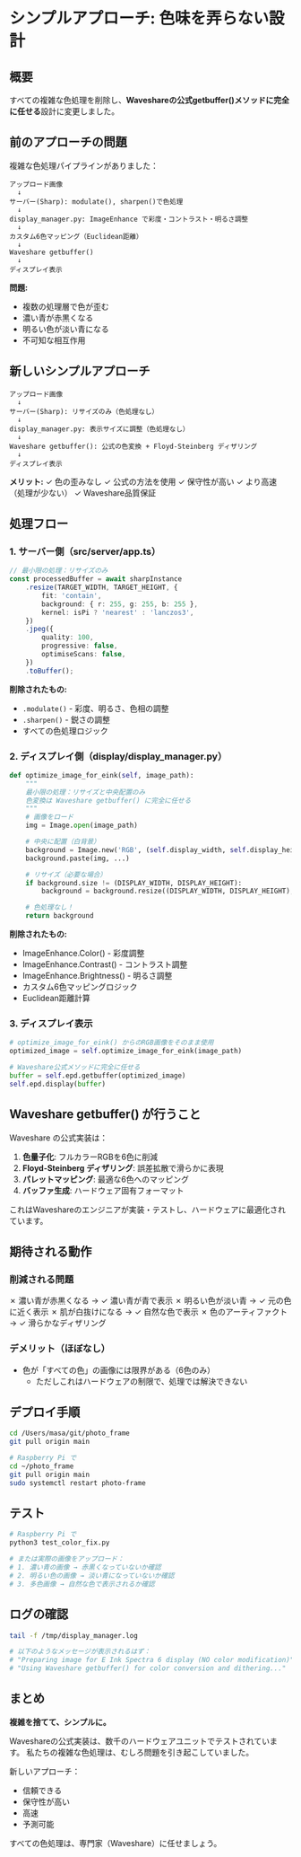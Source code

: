 # シンプルアプローチ: 色味を弄らない設計

## 概要

すべての複雑な色処理を削除し、**Waveshareの公式getbuffer()メソッドに完全に任せる**設計に変更しました。

## 前のアプローチの問題

複雑な色処理パイプラインがありました：

```
アップロード画像
  ↓
サーバー(Sharp): modulate(), sharpen()で色処理
  ↓
display_manager.py: ImageEnhance で彩度・コントラスト・明るさ調整
  ↓
カスタム6色マッピング（Euclidean距離）
  ↓
Waveshare getbuffer()
  ↓
ディスプレイ表示
```

**問題:**
- 複数の処理層で色が歪む
- 濃い青が赤黒くなる
- 明るい色が淡い青になる
- 不可知な相互作用

## 新しいシンプルアプローチ

```
アップロード画像
  ↓
サーバー(Sharp): リサイズのみ（色処理なし）
  ↓
display_manager.py: 表示サイズに調整（色処理なし）
  ↓
Waveshare getbuffer(): 公式の色変換 + Floyd-Steinberg ディザリング
  ↓
ディスプレイ表示
```

**メリット:**
✓ 色の歪みなし
✓ 公式の方法を使用
✓ 保守性が高い
✓ より高速（処理が少ない）
✓ Waveshare品質保証

## 処理フロー

### 1. サーバー側（src/server/app.ts）

```typescript
// 最小限の処理：リサイズのみ
const processedBuffer = await sharpInstance
    .resize(TARGET_WIDTH, TARGET_HEIGHT, {
        fit: 'contain',
        background: { r: 255, g: 255, b: 255 },
        kernel: isPi ? 'nearest' : 'lanczos3',
    })
    .jpeg({
        quality: 100,
        progressive: false,
        optimiseScans: false,
    })
    .toBuffer();
```

**削除されたもの:**
- `.modulate()` - 彩度、明るさ、色相の調整
- `.sharpen()` - 鋭さの調整
- すべての色処理ロジック

### 2. ディスプレイ側（display/display_manager.py）

```python
def optimize_image_for_eink(self, image_path):
    """
    最小限の処理：リサイズと中央配置のみ
    色変換は Waveshare getbuffer() に完全に任せる
    """
    # 画像をロード
    img = Image.open(image_path)

    # 中央に配置（白背景）
    background = Image.new('RGB', (self.display_width, self.display_height), 'white')
    background.paste(img, ...)

    # リサイズ（必要な場合）
    if background.size != (DISPLAY_WIDTH, DISPLAY_HEIGHT):
        background = background.resize((DISPLAY_WIDTH, DISPLAY_HEIGHT), Image.Resampling.LANCZOS)

    # 色処理なし！
    return background
```

**削除されたもの:**
- ImageEnhance.Color() - 彩度調整
- ImageEnhance.Contrast() - コントラスト調整
- ImageEnhance.Brightness() - 明るさ調整
- カスタム6色マッピングロジック
- Euclidean距離計算

### 3. ディスプレイ表示

```python
# optimize_image_for_eink() からのRGB画像をそのまま使用
optimized_image = self.optimize_image_for_eink(image_path)

# Waveshare公式メソッドに完全に任せる
buffer = self.epd.getbuffer(optimized_image)
self.epd.display(buffer)
```

## Waveshare getbuffer() が行うこと

Waveshare の公式実装は：

1. **色量子化**: フルカラーRGBを6色に削減
2. **Floyd-Steinberg ディザリング**: 誤差拡散で滑らかに表現
3. **パレットマッピング**: 最適な6色へのマッピング
4. **バッファ生成**: ハードウェア固有フォーマット

これはWaveshareのエンジニアが実装・テストし、ハードウェアに最適化されています。

## 期待される動作

### 削減される問題

✗ 濃い青が赤黒くなる  → ✓ 濃い青が青で表示
✗ 明るい色が淡い青     → ✓ 元の色に近く表示
✗ 肌が白抜けになる    → ✓ 自然な色で表示
✗ 色のアーティファクト → ✓ 滑らかなディザリング

### デメリット（ほぼなし）

- 色が「すべての色」の画像には限界がある（6色のみ）
  - ただしこれはハードウェアの制限で、処理では解決できない

## デプロイ手順

```bash
cd /Users/masa/git/photo_frame
git pull origin main

# Raspberry Pi で
cd ~/photo_frame
git pull origin main
sudo systemctl restart photo-frame
```

## テスト

```bash
# Raspberry Pi で
python3 test_color_fix.py

# または実際の画像をアップロード：
# 1. 濃い青の画像 → 赤黒くなっていないか確認
# 2. 明るい色の画像 → 淡い青になっていないか確認
# 3. 多色画像 → 自然な色で表示されるか確認
```

## ログの確認

```bash
tail -f /tmp/display_manager.log

# 以下のようなメッセージが表示されるはず：
# "Preparing image for E Ink Spectra 6 display (NO color modification)"
# "Using Waveshare getbuffer() for color conversion and dithering..."
```

## まとめ

**複雑を捨てて、シンプルに。**

Waveshareの公式実装は、数千のハードウェアユニットでテストされています。
私たちの複雑な色処理は、むしろ問題を引き起こしていました。

新しいアプローチ：
- 信頼できる
- 保守性が高い
- 高速
- 予測可能

すべての色処理は、専門家（Waveshare）に任せましょう。
